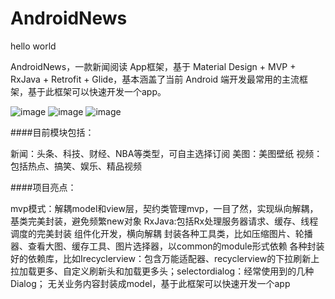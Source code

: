 # AndroidNews
hello world

AndroidNews，一款新闻阅读 App框架，基于 Material Design + MVP + RxJava + Retrofit + Glide，基本涵盖了当前 Android 端开发最常用的主流框架，基于此框架可以快速开发一个app。


![image](https://github.com/zhjohow/AndroidNews/blob/master/screenshots/S70405-160739.jpg)
![image](https://github.com/zhjohow/AndroidNews/blob/master/screenshots/S70405-160751.jpg)
![image](https://github.com/zhjohow/AndroidNews/blob/master/screenshots/S70405-160759.jpg)

####目前模块包括：

新闻：头条、科技、财经、NBA等类型，可自主选择订阅
美图：美图壁纸
视频：包括热点、搞笑、娱乐、精品视频

####项目亮点：

mvp模式：解耦model和view层，契约类管理mvp，一目了然，实现纵向解耦，基类完美封装，避免频繁new对象
RxJava:包括Rx处理服务器请求、缓存、线程调度的完美封装
组件化开发，横向解耦
封装各种工具类，比如压缩图片、轮播器、查看大图、缓存工具、图片选择器，以common的module形式依赖
各种封装好的依赖库，比如Irecyclerview：包含万能适配器、recyclerview的下拉刷新上拉加载更多、自定义刷新头和加载更多头；selectordialog：经常使用到的几种Dialog；
无关业务内容封装成model，基于此框架可以快速开发一个app
